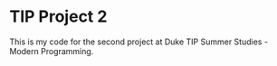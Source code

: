 # TIP Project 2
This is my code for the second project at Duke TIP Summer Studies - Modern Programming.